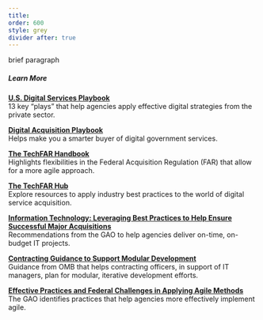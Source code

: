 ```yaml
---
title: 
order: 600
style: grey
divider after: true
---
```


brief paragraph

##### Learn More

[__U.S. Digital Services Playbook__](https://playbook.cio.gov/)  
13 key “plays” that help agencies apply effective digital strategies from the private sector.

[__Digital Acquisition Playbook__](https://digital-acquisition-playbook.18f.gov/)  
Helps make you a smarter buyer of digital government services.

[__The TechFAR Handbook__](https://playbook.cio.gov/techfar/)  
Highlights flexibilities in the Federal Acquisition Regulation (FAR) that allow for a more agile approach.

[__The TechFAR Hub__](https://techfarhub.cio.gov/)  
Explore resources to apply industry best practices to the world of digital service acquisition.

[__Information Technology: Leveraging Best Practices to Help Ensure Successful Major Acquisitions__](http://www.gao.gov/products/GAO-14-183T)  
Recommendations from the GAO to help agencies deliver on-time, on-budget IT projects.

[__Contracting Guidance to Support Modular Development__](http://www.whitehouse.gov/sites/default/files/omb/procurement/guidance/modular-approaches-for-information-technology.pdf)  
Guidance from OMB that helps contracting officers, in support of IT managers, plan for modular, iterative development efforts.

[__Effective Practices and Federal Challenges in Applying Agile Methods__](http://www.afei.org/WorkingGroups/ADAPT/Documents/GAO%20Agile%20Report.pdf)  
The GAO identifies practices that help agencies more effectively implement agile.
